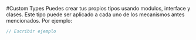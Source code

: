 #Custom Types
Puedes crear tus propios tipos usando modulos, interface y clases. Este tipo puede ser aplicado a cada uno de los mecanismos antes mencionados. Por ejemplo:
```typescript
// Escribir ejemplo
```
